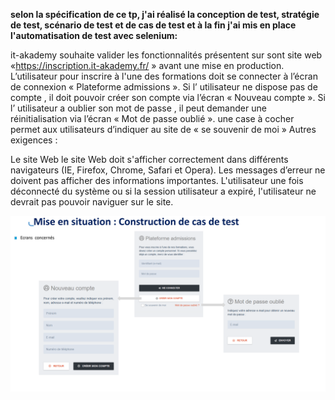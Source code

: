 **selon la spécification de  ce tp, j'ai réalisé la conception de test, stratégie de test, scénario de test et de cas de test et à la fin j'ai mis en place l'automatisation de test avec selenium:**

it-akademy souhaite valider les fonctionnalités présentent sur sont site web «https://inscription.it-akademy.fr/ » avant une mise en production.
L’utilisateur pour inscrire à l'une des formations doit se connecter à l’écran de connexion « Plateforme admissions ».
Si l’ utilisateur ne dispose pas de compte , il doit pouvoir créer son compte via l’écran « Nouveau compte ».
Si l’ utilisateur a oublier son mot de passe , il peut demander une réinitialisation via l’écran « Mot de passe oublié ».
une case à cocher permet aux utilisateurs d’indiquer au site de « se souvenir de moi »
Autres exigences :

Le site Web le site Web doit s'afficher correctement dans différents navigateurs (IE, Firefox, Chrome, Safari et Opera).
Les messages d’erreur ne doivent pas afficher des informations importantes.
L'utilisateur une fois déconnecté du système ou si la session utilisateur a expiré, l'utilisateur ne devrait pas pouvoir naviguer sur le site.

![](https://github.com/esmailhaidari24/Tp--test--fonctionnel/blob/main/Capture%20d%E2%80%99e%CC%81cran%201403-06-13%20a%CC%80%2018.46.27.png)


